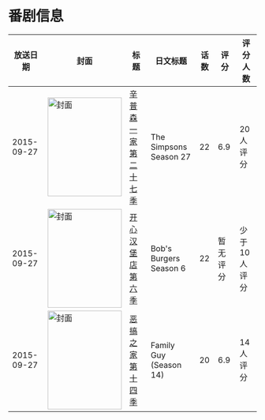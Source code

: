 # 番剧信息

|放送日期|封面|标题|日文标题|话数|评分|评分人数|
|---|---|---|---|---|---|---|
|2015-09-27|<img src="https://lain.bgm.tv/pic/cover/c/b4/05/148046_ntnGj.jpg" alt="封面" style="width:150px;height:200px;object-fit:cover;">|[辛普森一家 第二十七季](https://bangumi.tv/subject/148046)|The Simpsons Season 27|22|6.9|20人评分|
|2015-09-27|<img src="https://lain.bgm.tv/pic/cover/c/61/14/181400_83m3Q.jpg" alt="封面" style="width:150px;height:200px;object-fit:cover;">|[开心汉堡店 第六季](https://bangumi.tv/subject/181400)|Bob's Burgers Season 6|22|暂无评分|少于10人评分|
|2015-09-27|<img src="https://lain.bgm.tv/pic/cover/c/a5/7b/406266_j9U4s.jpg" alt="封面" style="width:150px;height:200px;object-fit:cover;">|[恶搞之家 第十四季](https://bangumi.tv/subject/406266)|Family Guy (Season 14)|20|6.9|14人评分|
